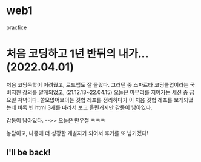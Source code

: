 # web1
practice

# 처음 코딩하고 1년 반뒤의 내가... (2022.04.01)
처음 코딩독학이 어려웠고, 로드맵도 잘 몰랐다.
그러던 중 스파르타 코딩클럽이라는 국비지원 강의를 알게되었고, (21.12.13~22.04.15)
오늘은 마무리를 지어가는 세션 중 금요일 저녁이다.
쓸모없어보이는 깃헙 레포를 정리하다가 이 처음 깃헙 레포를 보게되었는데
비록 빈 html 3개를 따라서 보고 올린거지만 감동이 남아있다.

감동이 남아있다.  -->> 오늘은 만우절 ㅋㅋㅋ

농담이고, 나중에 더 성장한 개발자가 되어서 후기를 또 남기겠다!

## I'll be back!
